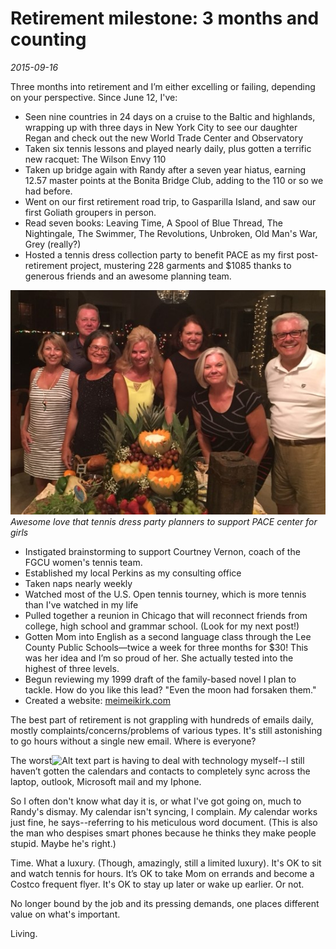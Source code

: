 # Retirement milestone: 3 months and counting
*2015-09-16*

Three months into retirement and I’m either excelling or failing, depending on your perspective. <!--more-->Since June 12, I've:

- Seen nine countries in 24 days on a cruise to the Baltic and highlands, wrapping up with three days in New York City to see our daughter Regan and check out the new World Trade Center and Observatory
- Taken six tennis lessons and played nearly daily, plus gotten a terrific new racquet: The Wilson Envy 110
- Taken up bridge again with Randy after a seven year hiatus, earning 12.57 master points at the Bonita Bridge Club, adding to the 110 or so we had before.
- Went on our first retirement road trip, to Gasparilla Island, and saw our first Goliath groupers in person.
- Read seven books: Leaving Time, A Spool of Blue Thread, The Nightingale, The Swimmer, The Revolutions, Unbroken, Old Man's War, Grey (really?)
- Hosted a tennis dress collection party to benefit PACE as my first post-retirement project, mustering 228 garments and $1085 thanks to generous friends and an awesome planning team.
    
![Alt text](../Images/Blog/best-pace-planners.jpg "Pace Party Planners")
*Awesome love that tennis dress party planners to support PACE center for girls*

- Instigated brainstorming to support Courtney Vernon, coach of the FGCU women's tennis team.
- Established my local Perkins as my consulting office
- Taken naps nearly weekly
- Watched most of the U.S. Open tennis tourney, which is more tennis than I've watched in my life
- Pulled together a reunion in Chicago that will reconnect friends from college, high school and grammar school. (Look for my next post!)
- Gotten Mom into English as a second language class through the Lee County Public Schools—twice a week for three months for $30! This was her idea and I’m so proud of her. She actually tested into the highest of three levels.
- Begun reviewing my 1999 draft of the family-based novel I plan to tackle. How do you like this lead? "Even the moon had forsaken them."
- Created a website: [meimeikirk.com](http://meimeikirk.com)

The best part of retirement is not grappling with hundreds of emails daily, mostly complaints/concerns/problems of various types. It's still astonishing to go hours without a single new email. Where is everyone?

The worst![Alt text](..Images/Blog/ceo-of-retirement.jpg "CEO of Retirement") part is having to deal with technology myself--I still haven’t gotten the calendars and contacts to completely sync across the laptop, outlook, Microsoft mail and my Iphone.

So I often don't know what day it is, or what I've got going on, much to Randy's dismay. My calendar isn't syncing, I complain. _My_ calendar works just fine, he says--referring to his meticulous word document. (This is also the man who despises smart phones because he thinks they make people stupid. Maybe he's right.)

Time. What a luxury. (Though, amazingly, still a limited luxury). It's OK to sit and watch tennis for hours. It’s OK to take Mom on errands and become a Costco frequent flyer. It's OK to stay up later or wake up earlier. Or not.

No longer bound by the job and its pressing demands, one places different value on what's important.

Living.
